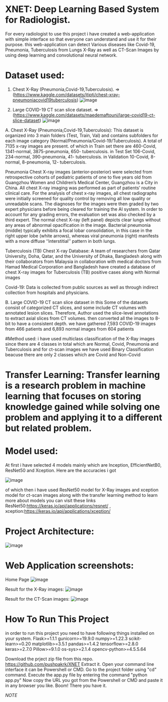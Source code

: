 # XNET: Deep Learning Based System for Radiologist.


For every radiologist to use this project i have created a web-application with simple interface so that everyone can understand and use it for their purpose.
this web-application can detect Various diseases like Covid-19, Pneumonia, Tuberculosis from Lungs X-Ray as well as CT-Scan Images by using deep learning and convolutional neural network.



# Dataset used:


1. Chest X-Ray (Pneumonia,Covid-19,Tuberculosis). => (https://www.kaggle.com/datasets/jtiptj/chest-xray-pneumoniacovid19tuberculosis)
![image](https://user-images.githubusercontent.com/93335175/166108488-f53839f7-deb5-422f-884b-c344d8d184b0.png)

3. Large COVID-19 CT scan slice dataset. => (https://www.kaggle.com/datasets/maedemaftouni/large-covid19-ct-slice-dataset)
![image](https://user-images.githubusercontent.com/93335175/166108502-e81f850a-74e6-4091-ae14-74d4c5b48e0e.png)


A. Chest X-Ray (Pneumonia,Covid-19,Tuberculosis):
This dataset is organized into 3 main folders (Test, Train, Val) and contains subfolders for each image category (Normal/Pneumonia/Covid-19/Tuberculosis). A total of 7135 x-ray images are present. of which 
in Train set there are 460-Covid, 1341-normal, 3875-pneumonia, 650- tuberculosis.
in Test Set 106-Covid, 234-normal, 390-pneumonia, 41- tuberculosis.
in Validation 10-Covid, 8-normal, 8-pneumonia, 12- tuberculosis.

Pneumonia Chest X-ray images (anterior-posterior) were selected from retrospective cohorts of pediatric patients of one to five years old from Guangzhou Women and Children’s Medical Center, Guangzhou is a City in China. All chest X-ray imaging was performed as part of patients’ routine clinical care.
For the analysis of chest x-ray images, all chest radiographs were initially screened for quality control by removing all low quality or unreadable scans. The diagnoses for the images were then graded by two expert physicians before being cleared for training the AI system. In order to account for any grading errors, the evaluation set was also checked by a third expert.
The normal chest X-ray (left panel) depicts clear lungs without any areas of abnormal opacification in the image. Bacterial pneumonia (middle) typically exhibits a focal lobar consolidation, in this case in the right upper lobe (white arrows), whereas viral pneumonia (right) manifests with a more diffuse ‘‘interstitial’’ pattern in both lungs.

Tuberculosis (TB) Chest X-ray Database: A team of researchers from Qatar University, Doha, Qatar, and the University of Dhaka, Bangladesh along with their collaborators from Malaysia in collaboration with medical doctors from Hamad Medical Corporation and Bangladesh have created a database of chest X-ray images for Tuberculosis (TB) positive cases along with Normal images

Covid-19: Data is collected from public sources as well as through indirect collection from hospitals and physicians.


B. Large COVID-19 CT scan slice dataset
in this Some of the datasets consist of categorized CT slices, and some include CT volumes with annotated lesion slices. 
Therefore, Author used the slice-level annotations to extract axial slices from CT volumes. then converted all the images to 8-bit to have a consistent depth.
we have gathered 7,593 COVID-19 images from 466 patients and 6,893 normal images from 604 patients


#Method used:
i have used multiclass classification of the X-Ray images since there are 4 classes in total which are Normal, Covid, Pneumonia and Tuberculosis
and for ct-scan images we have used Binary Classification beacuse there are only 2 classes which are Covid and Non-Covid

# Transfer Learning: Transfer learning is a research problem in machine learning that focuses on storing knowledge gained while solving one problem and applying it to a different but related problem.


# Model used:
At first i have selected 4 models mainly which are Inception, EfficientNetB0, ResNet50 and Xception.
Here are the accuracies i got

![image](https://user-images.githubusercontent.com/93335175/166108595-b1a7d209-ed2f-4f1c-abc6-b837ba5e7bed.png)


of which then i have used ResNet50 model for X-Ray images and xception model for ct-scan images along with the transfer learning method
to learn more about models you can visit these links ResNet50:https://keras.io/api/applications/resnet/  , xception:https://keras.io/api/applications/xception/


# Project Architecture:
![image](https://user-images.githubusercontent.com/93335175/166108696-627689d3-3fcd-478b-ac87-508de495953d.png)

# Web Application screenshots: 

Home Page
![image](https://user-images.githubusercontent.com/93335175/166108730-a1be62c0-a4f1-4822-a1ca-6fe9b583f441.png)


Result for the X-Ray images:
![image](https://user-images.githubusercontent.com/93335175/166108761-52641965-0567-4137-95d7-c5f0eaefe92e.png)


Result for the CT-Scan images:
![image](https://user-images.githubusercontent.com/93335175/166108776-b15b3d25-cba5-4f2e-99bb-cda9b79e384b.png)


# How To Run This Project
in order to run this project you need to have following things installed on your system.
Flask>=1.1.1
gunicorn>=19.9.0
numpy>=1.22.3
scikit-learn>=0.20
matplotlib>=3.5.1
pandas>=1.4.2
tensorflow>=2.8.0
keras>=2.7.0
Pillow>=9.1.0
os-sys>=2.1.4
opencv-python>=4.5.5.64

Download the prject zip file from this repo. https://github.com/pushpakrk/XNET
Extract it.
Open your command line interface it can be Powershell or CMD.
Go to the project folder using "cd" command.
Execute the app.py file by entering the command "python app.py"
Now copy the URL you got from the Powershell or CMD and paste it in any browser you like.
Boom! There you have it.

*NOTE*
